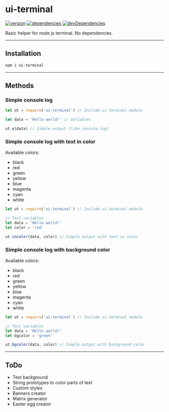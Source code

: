 # ui-terminal
[![version](https://img.shields.io/npm/v/ui-terminal.svg)](https://www.npmjs.org/package/ui-terminal)
[![dependencies](https://david-dm.org/maksymkulia/ui-terminal.svg)](https://david-dm.org/maksymkulia/ui-terminal)
[![devDependencies](https://david-dm.org/maksymkulia/ui-terminal/dev-status.svg)](https://david-dm.org/maksymkulia/ui-terminal#info=devDependencies)

Basic helper for node js terminal. No dependencies.

---

## Installation
```bash
npm i ui-terminal
```

---

## Methods

### Simple console log

```js
let ut = require('ui-terminal') // Include ui-terminal module

let data = 'Hello world!' // Variables

ut.e(data) // Simple output (like console.log)

```
### Simple console log with text in color

Available colors:
- black
- red
- green
- yellow
- blue
- magenta
- cyan
- white

```js
let ut = require('ui-terminal') // Include ui-terminal module

// Test variables
let data = 'Hello world!'
let color = 'red'

ut.incolor(data, color) // Simple output with text in color

```
### Simple console log with background color

Available colors:
- black
- red
- green
- yellow
- blue
- magenta
- cyan
- white

```js
let ut = require('ui-terminal') // Include ui-terminal module

// Test variables
let data = 'Hello world!'
let bgcolor = 'green'

ut.bgcolor(data, color) // Simple output with background color

```

---

## ToDo

- Text background
- String prototypes to color parts of text
- Custom styles
- Banners creator
- Matrix generator
- Easter egg creator